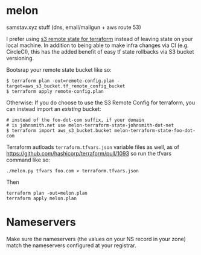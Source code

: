 # melon
samstav.xyz stuff (dns, email/mailgun + aws route 53)

I prefer using [s3 remote state for terraform](https://www.terraform.io/docs/state/remote/s3.html) instead of leaving state on your local machine. In addition to being able to make infra changes via CI (e.g. CircleCI), this has the added benefit of easy tf state rollbacks via S3 bucket versioning.

Bootsrap your remote state bucket like so:

```
$ terraform plan -out=remote-config.plan -target=aws_s3_bucket.tf_remote_config_bucket
$ terraform apply remote-config.plan
```

Otherwise: If you do choose to use the S3 Remote Config
for terraform, you can instead import an _existing_ bucket:

```
# instead of the foo-dot-com suffix, if your domain
# is johnsmith.net use melon-terraform-state-johnsmith-dot-net
$ terraform import aws_s3_bucket.bucket melon-terraform-state-foo-dot-com
```

Terraform autloads `terraform.tfvars.json` variable files as well,
as of https://github.com/hashicorp/terraform/pull/1093
so run the tfvars command like so:

```
./melon.py tfvars foo.com > terraform.tfvars.json
```

Then

```
terraform plan -out=melon.plan
terraform apply melon.plan
```

# Nameservers

Make sure the nameservers (the values on your NS record in your zone) match the nameservers configured at your registrar.
